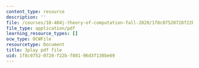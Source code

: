 ```yaml
---
content_type: resource
description: ''
file: /courses/18-404j-theory-of-computation-fall-2020/1f8c07520728f22bf88196d3f138be69_1VhnDdQsELo.pdf
file_type: application/pdf
learning_resource_types: []
ocw_type: OCWFile
resourcetype: Document
title: 3play pdf file
uid: 1f8c0752-0728-f22b-f881-96d3f138be69
---
```

